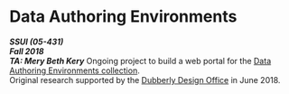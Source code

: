 # Data Authoring Environments
***SSUI (05-431) <br>
Fall 2018<br>
TA: Mery Beth Kery***
 Ongoing project to build a web portal for the [Data Authoring Environments collection](http://staging.dubberly.com/Data_Authoring_Environments).<br>
Original research supported by the [Dubberly Design Office](http://dubberly.com) in June 2018.
